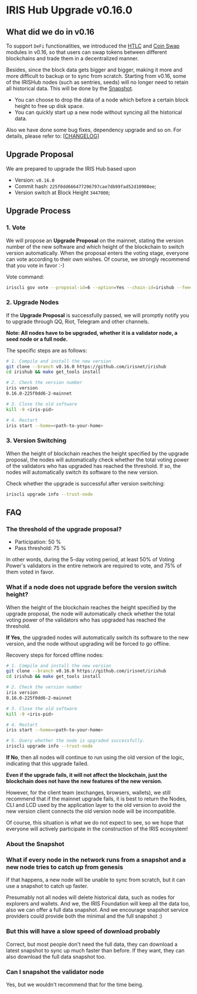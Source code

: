 # IRIS Hub Upgrade v0.16.0

## What did we do in v0.16

To support `DeFi` functionalities, we introduced the [HTLC](https://www.irisnet.org/docs/features/htlc.html) and [Coin Swap](https://www.irisnet.org/docs/features/coinswap.html) modules in v0.16, so that users can swap tokens between different blockchains and trade them in a decentralized manner.

Besides, since the block data gets bigger and bigger, making it more and more difficult to backup or to sync from scratch. Starting from v0.16, some of the IRISHub nodes (such as sentries, seeds) will no longer need to retain all historical data. This will be done by the [Snapshot](https://www.irisnet.org/docs/daemon/snapshot.html).

- You can choose to drop the data of a node which before a certain block height to free up disk space.
- You can quickly start up a new node without syncing all the historical data.

Also we have done some bug fixes, dependency upgrade and so on. For details, please refer to: [[CHANGELOG](https://github.com/irisnet/irishub/blob/v0.16.0/CHANGELOG.md#0160)]

## Upgrade Proposal

We are prepared to upgrade the IRIS Hub based upon

- Version: `v0.16.0`
- Commit hash: `225f0dd666477296797cae7db99fad52d10908ee`;
- Version switch at Block Height `3447000`;

## Upgrade Process

### 1. Vote

We will propose an **Upgrade Proposal** on the mainnet, stating the version number of the new software and which height of the blockchain to switch version automatically. When the proposal enters the voting stage, everyone can vote according to their own wishes. Of course, we strongly recommend that you vote in favor :-)

Vote command:

```bash
iriscli gov vote --proposal-id=6 --option=Yes --chain-id=irishub --fee=0.3iris --from=<key-name>
```

### 2. Upgrade Nodes

If the  **Upgrade Proposal**  is successfully passed, we will promptly notify you to upgrade through QQ, Riot, Telegram and other channels.

**Note: All nodes have to be upgraded, whether it is a validator node, a seed node or a full node.**

The specific steps are as follows:

```bash
# 1. Compile and install the new version
git clone --branch v0.16.0 https://github.com/irisnet/irishub
cd irishub && make get_tools install

# 2. Check the version number
iris version
0.16.0-225f0dd6-2-mainnet

# 3. Close the old software
kill -9 <iris-pid>

# 4. Restart
iris start --home=<path-to-your-home>
```

### 3. Version Switching

When the height of blockchain reaches the height specified by the upgrade proposal, the nodes will automatically check whether the total voting power of the validators who has upgraded has reached the threshold. If so, the nodes will automatically switch its software to the new version.

Check whether the upgrade is successful after version switching:

```bash
iriscli upgrade info --trust-node
```

## FAQ

### The threshold of the upgrade proposal?

- Participation: 50 %
- Pass threshold: 75 %

In other words, during the 5-day voting period, at least 50% of Voting Power's validators in the entire network are required to vote, and 75% of them voted in favor.

### What if a node does not upgrade before the version switch height?

When the height of the blockchain reaches the height specified by the upgrade proposal, the node will automatically check whether the total voting power of the validators who has upgraded has reached the threshold.

**If Yes**, the upgraded nodes will automatically switch its software to the new version, and the node without upgrading will be forced to go offline.

Recovery steps for forced offline nodes:

```bash
# 1. Compile and install the new version
git clone --branch v0.16.0 https://github.com/irisnet/irishub
cd irishub && make get_tools install

# 2. Check the version number
iris version
0.16.0-225f0dd6-2-mainnet

# 3. Close the old software
kill -9 <iris-pid>

# 4. Restart
iris start --home=<path-to-your-home>

# 5. Query whether the node is upgraded successfully.
iriscli upgrade info --trust-node
```

**If No**, then all nodes will continue to run using the old version of the logic, indicating that this upgrade failed.

**Even if the upgrade fails, it will not affect the blockchain, just the blockchain does not have the new features of the new version.**

However, for the client team (exchanges, browsers, wallets), we still recommend that if the mainnet upgrade fails, it is best to return the Nodes, CLI and LCD used by the application layer to the old version to avoid the new version client connects the old version node will be incompatible.

Of course, this situation is what we do not expect to see, so we hope that everyone will actively participate in the construction of the IRIS ecosystem!

### About the Snapshot

### What if every node in the network runs from a snapshot and a new node tries to catch up from genesis

If that happens, a new node will be unable to sync from scratch, but it can use a snapshot to catch up faster.

Presumably not all nodes will delete historical data, such as nodes for explorers and wallets. And we, the IRIS Foundation will keep all the data too, also we can offer a full data snapshot. And we encourage snapshot service providers could provide both the minimal and the full snapshot :)

### But this will have a slow speed of download probably

Correct, but most people don't need the full data, they can download a latest snapshot to sync up much faster than before. If they want, they can also download the full data snapshot too.

### Can I snapshot the validator node

Yes, but we wouldn't recommend that for the time being.
